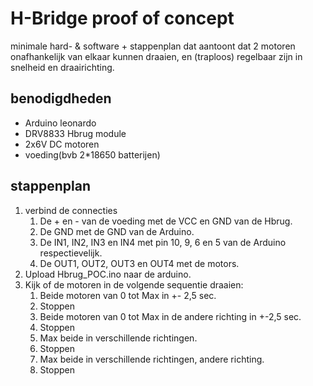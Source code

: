 # H-Bridge proof of concept

minimale hard- & software + stappenplan dat aantoont dat 2 motoren onafhankelijk van elkaar kunnen draaien, en (traploos) regelbaar zijn in snelheid en draairichting.

## benodigdheden

- Arduino leonardo
- DRV8833 Hbrug module
- 2x6V DC motoren
- voeding(bvb 2*18650 batterijen)


## stappenplan

1. verbind de connecties
    1. De + en - van de voeding met de VCC en GND van de Hbrug.
    2. De GND met de GND van de Arduino.
    3. De IN1, IN2, IN3 en IN4 met pin 10, 9, 6 en 5 van de Arduino respectievelijk.
    4. De OUT1, OUT2, OUT3 en OUT4 met de motors.
2. Upload Hbrug_POC.ino naar de arduino.
3. Kijk of de motoren in de volgende sequentie draaien:
    1. Beide motoren van 0 tot Max in +- 2,5 sec.
    2. Stoppen
    3. Beide motoren van 0 tot Max in de andere richting in +-2,5 sec.
    4. Stoppen
    5. Max beide in verschillende richtingen.
    6. Stoppen
    7. Max beide in verschillende richtingen, andere richting.
    8. Stoppen
